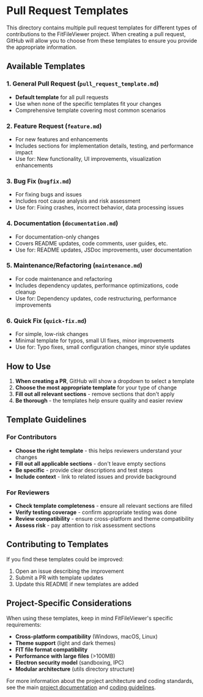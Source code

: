 # Pull Request Templates

This directory contains multiple pull request templates for different types of
contributions to the FitFileViewer project. When creating a pull request,
GitHub will allow you to choose from these templates to ensure you provide the
appropriate information.

## Available Templates

### 1. **General Pull Request** (`pull_request_template.md`)

- **Default template** for all pull requests
- Use when none of the specific templates fit your changes
- Comprehensive template covering most common scenarios

### 2. **Feature Request** (`feature.md`)

- For new features and enhancements
- Includes sections for implementation details, testing, and performance impact
- Use for: New functionality, UI improvements, visualization enhancements

### 3. **Bug Fix** (`bugfix.md`)

- For fixing bugs and issues
- Includes root cause analysis and risk assessment
- Use for: Fixing crashes, incorrect behavior, data processing issues

### 4. **Documentation** (`documentation.md`)

- For documentation-only changes
- Covers README updates, code comments, user guides, etc.
- Use for: README updates, JSDoc improvements, user documentation

### 5. **Maintenance/Refactoring** (`maintenance.md`)

- For code maintenance and refactoring
- Includes dependency updates, performance optimizations, code cleanup
- Use for: Dependency updates, code restructuring, performance improvements

### 6. **Quick Fix** (`quick-fix.md`)

- For simple, low-risk changes
- Minimal template for typos, small UI fixes, minor improvements
- Use for: Typo fixes, small configuration changes, minor style updates

## How to Use

1. **When creating a PR**, GitHub will show a dropdown to select a template
2. **Choose the most appropriate template** for your type of change
3. **Fill out all relevant sections** - remove sections that don't apply
4. **Be thorough** - the templates help ensure quality and easier review

## Template Guidelines

### For Contributors

- **Choose the right template** - this helps reviewers understand your changes
- **Fill out all applicable sections** - don't leave empty sections
- **Be specific** - provide clear descriptions and test steps
- **Include context** - link to related issues and provide background

### For Reviewers

- **Check template completeness** - ensure all relevant sections are filled
- **Verify testing coverage** - confirm appropriate testing was done
- **Review compatibility** - ensure cross-platform and theme compatibility
- **Assess risk** - pay attention to risk assessment sections

## Contributing to Templates

If you find these templates could be improved:

1. Open an issue describing the improvement
2. Submit a PR with template updates
3. Update this README if new templates are added

## Project-Specific Considerations

When using these templates, keep in mind FitFileViewer's specific requirements:

- **Cross-platform compatibility** (Windows, macOS, Linux)
- **Theme support** (light and dark themes)
- **FIT file format compatibility**
- **Performance with large files** (>100MB)
- **Electron security model** (sandboxing, IPC)
- **Modular architecture** (utils directory structure)

<!-- markdownlint-disable MD013 -->

For more information about the project architecture and coding standards, see the main [project documentation](../../README.md) and [coding guidelines](../instructions/copilot-instructions.md).
